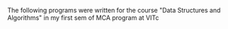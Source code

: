 The following programs were written for the course "Data Structures and Algorithms" in my first sem of MCA program at VITc
